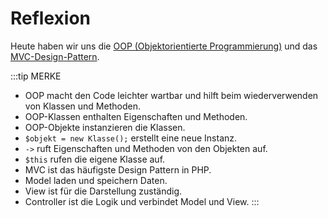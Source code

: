 # Reflexion

Heute haben wir uns die [OOP (Objektorientierte Programmierung)](./auftrag.md#1-objektorientierte-programmierung) und das [MVC-Design-Pattern](./auftrag.md#2-mvc-model-view-controller).

:::tip MERKE
- OOP macht den Code leichter wartbar und hilft beim wiederverwenden von Klassen und Methoden.
- OOP-Klassen enthalten Eigenschaften und Methoden.
- OOP-Objekte instanzieren die Klassen.
- `$objekt = new Klasse();` erstellt eine neue Instanz.
- `->` ruft Eigenschaften und Methoden von den Objekten auf.
- `$this` rufen die eigene Klasse auf.
- MVC ist das häufigste Design Pattern in PHP.
- Model laden und speichern Daten.
- View ist für die Darstellung zuständig.
- Controller ist die Logik und verbindet Model und View.
:::